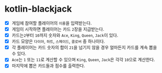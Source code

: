# kotlin-blackjack

- [x] 게임에 참여할 플레이어의 `이름`을 입력받는다.
- [x] 게임이 시작하면 플레이어는 카드 `2`장을 지급받는다.
- [x] 카드는`2`부터 `10`까지 숫자와 `Ace`, `King`, `Queen`, `Jack`이 있다.
- [x] 카드 모양은 `다이아`, `하트`, `스페이드`, `클로버` 중 하나이다.
- [x] 각 플레이어는 카드 숫자의 합이 `21`을 넘기지 않을 경우 얼마든지 카드를 계속 뽑을 수 있다.
- [x] `Ace`는 `1` 또는 `11`로 계산할 수 있으며 `King`, `Queen`, `Jack`은 각각 `10`으로 계산한다.
- [x] 마지막에 뽑은 카드들과 점수를 출력한다.
